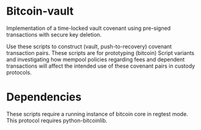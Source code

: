 # Bitcoin-vault
Implementation of a time-locked vault covenant using pre-signed transactions with secure key deletion.

Use these scripts to construct (vault, push-to-recovery) covenant transaction pairs. These scripts are for prototyping (bitcoin) Script variants and investigating how mempool policies regarding fees and dependent transactions will affect the intended use of these covenant pairs in custody protocols. 

# Dependencies
These scripts require a running instance of bitcoin core in regtest mode. 
This protocol requires python-bitcoinlib. 

